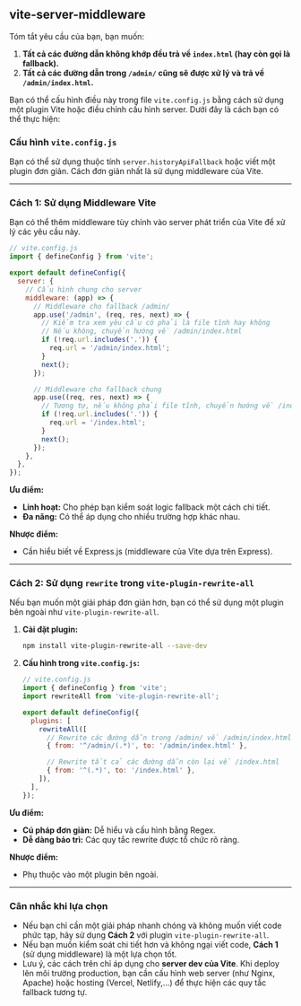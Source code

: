 ## vite-server-middleware

Tóm tắt yêu cầu của bạn, bạn muốn:

1.  **Tất cả các đường dẫn không khớp đều trả về `index.html` (hay còn gọi là fallback).**
2.  **Tất cả các đường dẫn trong `/admin/` cũng sẽ được xử lý và trả về `/admin/index.html`.**

Bạn có thể cấu hình điều này trong file `vite.config.js` bằng cách sử dụng một plugin Vite hoặc điều chỉnh cấu hình server. Dưới đây là cách bạn có thể thực hiện:

### Cấu hình `vite.config.js`

Bạn có thể sử dụng thuộc tính `server.historyApiFallback` hoặc viết một plugin đơn giản. Cách đơn giản nhất là sử dụng middleware của Vite.

-----

### Cách 1: Sử dụng Middleware Vite

Bạn có thể thêm middleware tùy chỉnh vào server phát triển của Vite để xử lý các yêu cầu này.

```javascript
// vite.config.js
import { defineConfig } from 'vite';

export default defineConfig({
  server: {
    // Cấu hình chung cho server
    middleware: (app) => {
      // Middleware cho fallback /admin/
      app.use('/admin', (req, res, next) => {
        // Kiểm tra xem yêu cầu có phải là file tĩnh hay không
        // Nếu không, chuyển hướng về /admin/index.html
        if (!req.url.includes('.')) {
          req.url = '/admin/index.html';
        }
        next();
      });

      // Middleware cho fallback chung
      app.use((req, res, next) => {
        // Tương tự, nếu không phải file tĩnh, chuyển hướng về /index.html
        if (!req.url.includes('.')) {
          req.url = '/index.html';
        }
        next();
      });
    },
  },
});
```

**Ưu điểm:**

  * **Linh hoạt:** Cho phép bạn kiểm soát logic fallback một cách chi tiết.
  * **Đa năng:** Có thể áp dụng cho nhiều trường hợp khác nhau.

**Nhược điểm:**

  * Cần hiểu biết về Express.js (middleware của Vite dựa trên Express).

-----

### Cách 2: Sử dụng `rewrite` trong `vite-plugin-rewrite-all`

Nếu bạn muốn một giải pháp đơn giản hơn, bạn có thể sử dụng một plugin bên ngoài như `vite-plugin-rewrite-all`.

1.  **Cài đặt plugin:**

    ```bash
    npm install vite-plugin-rewrite-all --save-dev
    ```

2.  **Cấu hình trong `vite.config.js`:**

    ```javascript
    // vite.config.js
    import { defineConfig } from 'vite';
    import rewriteAll from 'vite-plugin-rewrite-all';

    export default defineConfig({
      plugins: [
        rewriteAll([
          // Rewrite các đường dẫn trong /admin/ về /admin/index.html
          { from: '^/admin/(.*)', to: '/admin/index.html' },

          // Rewrite tất cả các đường dẫn còn lại về /index.html
          { from: '^(.*)', to: '/index.html' },
        ]),
      ],
    });
    ```

**Ưu điểm:**

  * **Cú pháp đơn giản:** Dễ hiểu và cấu hình bằng Regex.
  * **Dễ dàng bảo trì:** Các quy tắc rewrite được tổ chức rõ ràng.

**Nhược điểm:**

  * Phụ thuộc vào một plugin bên ngoài.

-----

### Cân nhắc khi lựa chọn

  * Nếu bạn chỉ cần một giải pháp nhanh chóng và không muốn viết code phức tạp, hãy sử dụng **Cách 2** với plugin `vite-plugin-rewrite-all`.
  * Nếu bạn muốn kiểm soát chi tiết hơn và không ngại viết code, **Cách 1** (sử dụng middleware) là một lựa chọn tốt.
  * Lưu ý, các cách trên chỉ áp dụng cho **server dev của Vite**. Khi deploy lên môi trường production, bạn cần cấu hình web server (như Nginx, Apache) hoặc hosting (Vercel, Netlify,...) để thực hiện các quy tắc fallback tương tự.